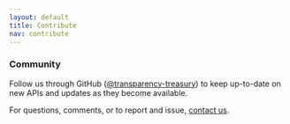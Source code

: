 ```yaml
---
layout: default
title: Contribute
nav: contribute
---
```

###  Community

Follow us through GitHub ([@transparency-treasury](https://github.com/transparency-treasury/developer-hub)) to keep up-to-date on new APIs and updates as they become available.

For questions, comments, or to report and issue, [contact us](https://transparency.treasury.gov/fir/contact).
